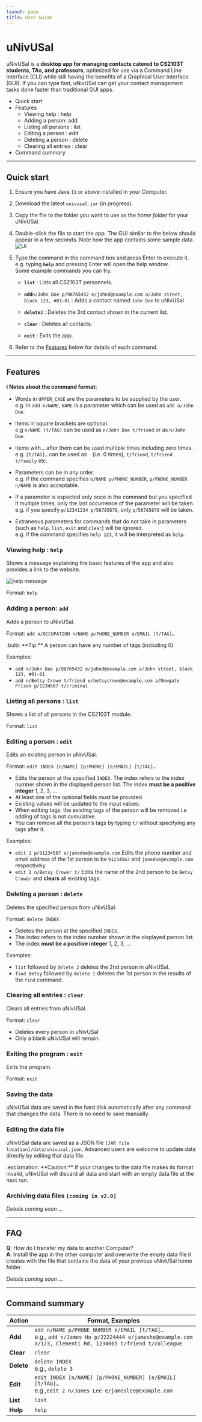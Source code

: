 ```yaml
---
layout: page
title: User Guide
---
```

# uNivUSal

uNivUSal is a **desktop app for managing contacts catered to CS2103T students, TAs, and professors**, optimized for use via a Command Line Interface (CLI) while still having the benefits of a Graphical User Interface (GUI). If you can type fast, uNivUSal can get your contact management tasks done faster than traditional GUI apps.


* Quick start
* Features
   * Viewing help : help
   * Adding a person: add
   * Listing all persons : list
   * Editing a person : edit
   * Deleting a person : delete
   * Clearing all entries : clear
* Command summary

--------------------------------------------------------------------------------------------------------------------

## Quick start

1. Ensure you have Java `11` or above installed in your Computer.

1. Download the latest `univusal.jar` (in progress).

1. Copy the file to the folder you want to use as the _home folder_ for your uNivUSal.

1. Double-click the file to start the app. The GUI similar to the below should appear in a few seconds. Note how the app contains some sample data.<br>
   ![Ui](images/Ui.png)

1. Type the command in the command box and press Enter to execute it. e.g. typing **`help`** and pressing Enter will open the help window.<br>
   Some example commands you can try:

   * **`list`** : Lists all CS2103T personnels.

   * **`add`**`n/John Doe p/98765432 e/johnd@example.com a/John street, block 123, #01-01` : Adds a contact named `John Doe` to uNivUSal.

   * **`delete`**`3` : Deletes the 3rd contact shown in the current list.

   * **`clear`** : Deletes all contacts.

   * **`exit`** : Exits the app.

1. Refer to the [Features](#features) below for details of each command.

--------------------------------------------------------------------------------------------------------------------

## Features

<div markdown="block" class="alert alert-info">

**:information_source: Notes about the command format:**<br>

* Words in `UPPER_CASE` are the parameters to be supplied by the user.<br>
  e.g. in `add n/NAME`, `NAME` is a parameter which can be used as `add n/John Doe`.

* Items in square brackets are optional.<br>
  e.g `n/NAME [t/TAG]` can be used as `n/John Doe t/friend` or as `n/John Doe`.

* Items with `…`​ after them can be used multiple times including zero times.<br>
  e.g. `[t/TAG]…​` can be used as ` ` (i.e. 0 times), `t/friend`, `t/friend t/family` etc.

* Parameters can be in any order.<br>
  e.g. if the command specifies `n/NAME p/PHONE_NUMBER`, `p/PHONE_NUMBER n/NAME` is also acceptable.

* If a parameter is expected only once in the command but you specified it multiple times, only the last occurrence of the parameter will be taken.<br>
  e.g. if you specify `p/12341234 p/56785678`, only `p/56785678` will be taken.

* Extraneous parameters for commands that do not take in parameters (such as `help`, `list`, `exit` and `clear`) will be ignored.<br>
  e.g. if the command specifies `help 123`, it will be interpreted as `help`.

</div>

### Viewing help : `help`

Shows a message explaining the basic features of the app and also provides a link to the website.

![help message](images/helpMessage.png)

Format: `help`


### Adding a person: `add`

Adds a person to uNivUSal.

Format: `add o/OCCUPATION n/NAME p/PHONE_NUMBER e/EMAIL [t/TAG]…​`

<div markdown="span" class="alert alert-primary">:bulb: **Tip:**
A person can have any number of tags (including 0)
</div>

Examples:
* `add n/John Doe p/98765432 e/johnd@example.com a/John street, block 123, #01-01`
* `add n/Betsy Crowe t/friend e/betsycrowe@example.com a/Newgate Prison p/1234567 t/criminal`

### Listing all persons : `list`

Shows a list of all persons in the CS2103T module.

Format: `list`

### Editing a person : `edit`

Edits an existing person in uNivUSal.

Format: `edit INDEX [n/NAME] [p/PHONE] [e/EMAIL] [t/TAG]…​`

* Edits the person at the specified `INDEX`. The index refers to the index number shown in the displayed person list. The index **must be a positive integer** 1, 2, 3, …​
* At least one of the optional fields must be provided.
* Existing values will be updated to the input values.
* When editing tags, the existing tags of the person will be removed i.e adding of tags is not cumulative.
* You can remove all the person’s tags by typing `t/` without
  specifying any tags after it.

Examples:
*  `edit 1 p/91234567 e/janedoe@example.com` Edits the phone number and email address of the 1st person to be `91234567` and `janedoe@example.com` respectively.
*  `edit 2 n/Betsy Crower t/` Edits the name of the 2nd person to be `Betsy Crower` and **clears** all existing tags.

### Deleting a person : `delete`

Deletes the specified person from uNivUSal.

Format: `delete INDEX`

* Deletes the person at the specified `INDEX`.
* The index refers to the index number shown in the displayed person list.
* The index **must be a positive integer** 1, 2, 3, …​

Examples:
* `list` followed by `delete 2` deletes the 2nd person in uNivUSal.
* `find Betsy` followed by `delete 1` deletes the 1st person in the results of the `find` command.

### Clearing all entries : `clear`

Clears all entries from uNivUSal.

Format: `clear`
* Deletes every person in uNivUSal
* Only a blank uNivUSal will remain.


### Exiting the program : `exit`

Exits the program.

Format: `exit`

### Saving the data

uNivUSal data are saved in the hard disk automatically after any command that changes the data. There is no need to save manually.

### Editing the data file

uNivUSal data are saved as a JSON file `[JAR file location]/data/univusal.json`. Advanced users are welcome to update data directly by editing that data file.

<div markdown="span" class="alert alert-warning">:exclamation: **Caution:**
If your changes to the data file makes its format invalid, uNivUSal will discard all data and start with an empty data file at the next run.
</div>

### Archiving data files `[coming in v2.0]`

_Details coming soon ..._

--------------------------------------------------------------------------------------------------------------------

## FAQ

**Q**: How do I transfer my data to another Computer?<br>
**A**: Install the app in the other computer and overwrite the empty data file it creates with the file that contains the data of your previous uNivUSal home folder.

_Details coming soon ..._

--------------------------------------------------------------------------------------------------------------------

## Command summary

| Action          | Format, Examples                                                                                                                                                       |
|-----------------|------------------------------------------------------------------------------------------------------------------------------------------------------------------------|
| **Add**         | `add n/NAME p/PHONE_NUMBER e/EMAIL [t/TAG]…​` <br> e.g., `add n/James Ho p/22224444 e/jamesho@example.com a/123, Clementi Rd, 1234665 t/friend t/colleague`  |
| **Clear**       | `clear`                                                                                                                                                                |
| **Delete**      | `delete INDEX`<br> e.g., `delete 3`                                                                                                                                    |
| **Edit**        | `edit INDEX [n/NAME] [p/PHONE_NUMBER] [e/EMAIL] [t/TAG]…​`<br> e.g.,`edit 2 n/James Lee e/jameslee@example.com`                                            |                                                                             |                                                                                                          |
| **List**        | `list`                                                                                                                                                                 |
| **Help**        | `help`                                                                                                                                                                 |
